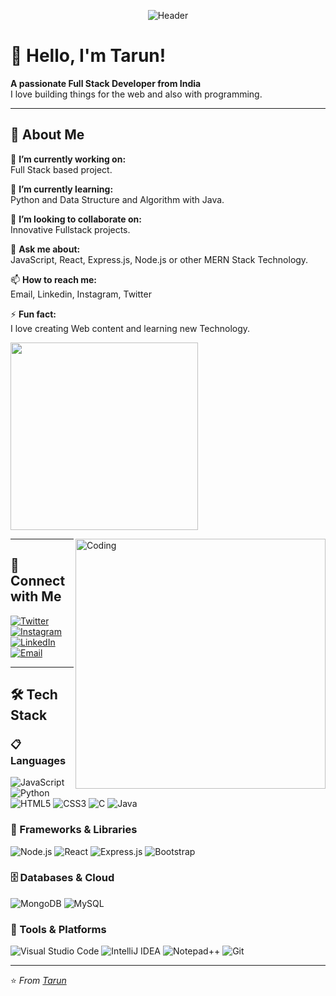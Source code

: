  <p align="center">
      <img
        src="https://capsule-render.vercel.app/api?type=waving&color=63C8FF&height=120&section=header&text=Tarun%20Kumar%20Singh&fontSize=40&fontColor=000000&animation=none&fontAlignY=35"
        alt="Header"
      />
    </p>

# 👋 Hello, I'm Tarun!

**A passionate Full Stack Developer from India**  
I love building things for the web and also with programming.

---

## 🚀 About Me

🔭 **I’m currently working on:**<br>Full Stack based project.

🌱 **I’m currently learning:**<br>Python and Data Structure and Algorithm with Java.

👯 **I’m looking to collaborate on:**<br>Innovative Fullstack projects.

💬 **Ask me about:**<br>JavaScript, React, Express.js, Node.js or other MERN Stack Technology.

📫 **How to reach me:**<br>Email, Linkedin, Instagram, Twitter

⚡ **Fun fact:**<br>I love creating Web content and learning new Technology.

<span><img src="https://i.postimg.cc/q7ggNG0h/octocat.png" align="center" width="300" /></span>

<img align="right" alt="Coding" width="400" src="https://media.tenor.com/rePDfDWO3XoAAAAd/hacking.gif">

---

## 🤝 Connect with Me

[![Twitter](https://img.shields.io/badge/Twitter-1DA1F2?style=for-the-badge&logo=twitter&logoColor=white)](https://x.com/_itzz_tarun?t=-QDTSY3xI2vCmtiJOQ9gEQ&s=08)
[![Instagram](https://img.shields.io/badge/Instagram-E4405F?style=for-the-badge&logo=instagram&logoColor=white)](https://www.instagram.com/_itzz_tarun?utm_source=qr&igsh=anJnN2Q5N3F1aGcw)
[![LinkedIn](https://img.shields.io/badge/LinkedIn-0077B5?style=for-the-badge&logo=linkedin&logoColor=white)](https://www.linkedin.com/in/tarun-kumar-singh-775454234/)
[![Email](https://img.shields.io/badge/Email-D14836?style=for-the-badge&logo=gmail&logoColor=white)](https://mail.google.com/mail/u/0/#inbox?compose=CllgCKCGlsrSZJtNNTrffglfCvBnkNprvsTgGCDxkHsqfJPsHZhZxMLrfLPJFMMJddvmvVwJRxq)

---

## 🛠️ Tech Stack

### 📋 Languages

![JavaScript](https://img.shields.io/badge/JavaScript-F7DF1E?style=for-the-badge&logo=javascript&logoColor=black)
![Python](https://img.shields.io/badge/Python-3776AB?style=for-the-badge&logo=python&logoColor=white)
![HTML5](https://img.shields.io/badge/HTML5-E34F26?style=for-the-badge&logo=html5&logoColor=white)
![CSS3](https://img.shields.io/badge/CSS3-1572B6?style=for-the-badge&logo=css3&logoColor=white)
![C](https://img.shields.io/badge/C-00599C?style=for-the-badge&logo=c&logoColor=white)
![Java](https://img.shields.io/badge/Java-ED8B00?style=for-the-badge&logo=openjdk&logoColor=white)

### 🚀 Frameworks & Libraries

![Node.js](https://img.shields.io/badge/Node.js-339933?style=for-the-badge&logo=nodedotjs&logoColor=white)
![React](https://img.shields.io/badge/React-20232A?style=for-the-badge&logo=react&logoColor=61DAFB)
![Express.js](https://img.shields.io/badge/Express.js-000000?style=for-the-badge&logo=express&logoColor=white)
![Bootstrap](https://img.shields.io/badge/Bootstrap-7952B3?style=for-the-badge&logo=bootstrap&logoColor=white)

### 🗄️ Databases & Cloud

![MongoDB](https://img.shields.io/badge/MongoDB-47A248?style=for-the-badge&logo=mongodb&logoColor=white)
![MySQL](https://img.shields.io/badge/MySQL-4479A1?style=for-the-badge&logo=mysql&logoColor=white)

### 🔧 Tools & Platforms

![Visual Studio Code](https://img.shields.io/badge/Visual%20Studio%20Code-007ACC?style=for-the-badge&logo=visual-studio-code&logoColor=white)
![IntelliJ IDEA](https://img.shields.io/badge/IntelliJ_IDEA-000000?style=for-the-badge&logo=intellij-idea&logoColor=white)
![Notepad++](https://img.shields.io/badge/Notepad++-90E59A?style=for-the-badge&logo=notepad%2b%2b&logoColor=black)
![Git](https://img.shields.io/badge/Git-F05032?style=for-the-badge&logo=git&logoColor=white)

<!--## ✍️ Latest Blog Posts -->

<!-- BLOG-POST-LIST:START -->

<!-- [How I Built My Portfolio with Next.js](https://yourblog.com/post-1) -->
<!-- BLOG-POST-LIST:END -->

---

⭐️ _From [Tarun](https://github.com/YourGitHubUsername)_
